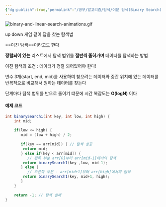 ```yaml
---
{"dg-publish":true,"permalink":"/공부/알고리즘/탐색/이분 탐색(Binary Search)/","dgPassFrontmatter":true}
---
```


![binary-and-linear-search-animations.gif](/img/user/첨부파일/binary-and-linear-search-animations.gif)

up down 게임 같이 답을 찾는 탐색법

==이진 탐색==이라고도 한다

**정렬되어 있는** 리스트에서 탐색 범위를 **절반씩 좁혀가며** 데이터를 탐색하는 방법

이진 탐색의 조건 : 데이터가 정렬 되어있어야 한다!

변수 3개(start, end, mid)를 사용하여 찾으려는 데이터와 중간 위치에 있는 데이터를 반복적으로 비교해서 원하는 데이터를 찾는다

단계마다 탐색 범위를 반으로 줄이기 떄문에 시간 복잡도는 **O(logN)** 이다


#### 예제 코드
````java
int binarySearch1(int key, int low, int high) {  
    int mid;  
  
    if(low <= high) {  
       mid = (low + high) / 2;  
  
       if(key == arr[mid]) { // 탐색 성공   
		return mid;  
       } else if(key < arr[mid]) {  
          // 왼쪽 부분 arr[0]부터 arr[mid-1]에서의 탐색   
		return binarySearch1(key ,low, mid-1);  
       } else {  
          // 오른쪽 부분 - arr[mid+1]부터 arr[high]에서의 탐색   
		return binarySearch1(key, mid+1, high);  
       }  
    }  
  
    return -1; // 탐색 실패
}
````